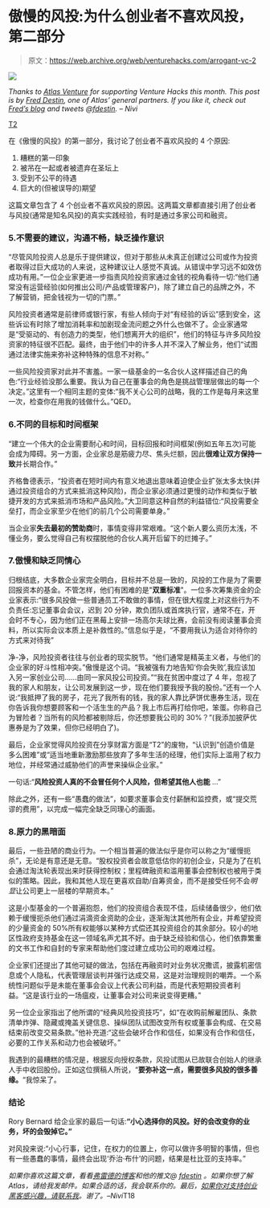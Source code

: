 # 傲慢的风投:为什么创业者不喜欢风投，第二部分

> 原文：<https://web.archive.org/web/venturehacks.com/arrogant-vc-2>

![](img/560a9413ec1955d656e625f440e1f3e1.png)

*Thanks to [Atlas Venture](https://web.archive.org/web/20220925083108/http://www.atlasventure.com/) for supporting Venture Hacks this month.* *This post is by [Fred Destin](https://web.archive.org/web/20220925083108/http://www.freddestin.com/blog/), one of Atlas’ general partners. If you like it, check out [Fred’s blog](https://web.archive.org/web/20220925083108/http://www.freddestin.com/blog/) and tweets @[fdestin](https://web.archive.org/web/20220925083108/http://twitter.com/fdestin). – Nivi*

[T2](https://web.archive.org/web/20220925083108/http://www.freddestin.com/blog/)

在《傲慢的风投》的第一部分，我讨论了创业者不喜欢风投的 4 个原因:

1.  糟糕的第一印象
2.  被吊在一起或者被遗弃在圣坛上
3.  受到不公平的待遇
4.  巨大的(但被误导的)期望

这篇文章包含了 4 个创业者不喜欢风投的原因。这两篇文章都直接引用了创业者与风投(通常是知名风投)的真实实践经验，有时是通过多家公司和融资。

### 5.不需要的建议，沟通不畅，缺乏操作意识

“尽管风险投资人总是乐于提供建议，但对于那些从未真正创建过公司或作为投资者取得过巨大成功的人来说，这种建议让人感觉不真诚。从错误中学习远不如效仿成功有用。”一位企业家更进一步指责风险投资家通过金钱的视角看待一切:“他们通常没有运营经验(如何推出公司/产品或管理客户)，除了建立自己的品牌之外，不了解营销，把金钱视为一切的门票。”

风险投资者通常是前律师或银行家，有些人倾向于对“有经验的诉讼”感到安全，这些诉讼有时除了增加消耗率和加剧现金流问题之外什么也做不了。企业家通常是“受驱动的、有创造力的类型，他们想离开大的组织”，他们的特征与许多风险投资家的特征很不匹配。最终，由于他们中的许多人并不深入了解业务，他们“试图通过法律实施来弥补这种特殊的信息不对称。”

一些风险投资家对此并不害羞。一家一级基金的一名合伙人这样描述自己的角色:“行业经验没那么重要。我认为自己在董事会的角色是挑战管理层做出的每一个决定。”这里有一个相同主题的变体:“我不关心公司的战略，我的工作是每月来这里一次，检查你在用我的钱做什么。”QED。

### 6.不同的目标和时间框架

“建立一个伟大的企业需要耐心和时间，目标回报和时间框架(例如五年五次)可能会成为障碍。另一方面，企业家总是筋疲力尽、焦头烂额，因此**很难让双方保持一致**并长期合作。”

齐格鲁德表示，“投资者在短时间内有意义地退出意味着迫使企业扩张太多太快(并通过投资组合的方式来抵消这种风险)，而企业家必须通过更慢的动作和类似于敏捷开发的方式来抵消市场和产品风险。”大卫同意这种自然的利益错位:“风投需要全垒打，而企业家至少在他们的前几个公司需要单身。”

当企业家**失去最初的赞助商**时，事情变得非常艰难。“这个新人要么资历太浅，不懂业务，要么觉得自己有权摆脱他的合伙人离开后留下的烂摊子。”

### 7.傲慢和缺乏同情心

归根结底，大多数企业家完全明白，目标并不总是一致的，风投的工作是为了需要回报资本的基金。不管怎样，他们有困难的是"**双重标准**"。一位多次筹集资金的企业家表示:“很多风投做一些普通员工不敢做的事情，但在很大程度上对这些行为不负责任:忘记董事会会议，迟到 20 分钟，欺负团队或首席执行官，通常不在，开会时不专心，因为他们正在黑莓上安排一场高尔夫球比赛，会前没有阅读董事会资料，所以实际会议本质上是补救性的。”信息似乎是，“不要用我认为适合对待你的方式来对待我”

净-净，风险投资者往往与创业者的现实脱节。“他们通常是精英主义者，与他们的企业家的好斗性相冲突。”傲慢是这个词。“我被强有力地告知‘你会失败’,我应该加入另一家创业公司……由同一家风投公司投资。”“我在贫困中度过了 4 年，忽视了我的家人和朋友，让公司发展到这一步，现在他们要我授予我的股份。”还有一个人说:“我抵押了我的房子，花光了我所有的钱，我的家人靠比萨饼优惠券生活，现在你告诉我你想要顾客和一个活生生的产品？我上市后再打给你吧，笨蛋。你称自己为冒险者？当所有的风险都被剔除后，你还想要我公司的 30%？”(我添加披萨优惠券是为了效果，但你已经明白了)。

最后，企业家觉得风险投资在分享财富方面是“T2”的废物，“认识到”创造价值是多么困难”或“适当地重新激励那些放弃了多年生活的经理，他们实际上滥用了权力地位，并经常通过威胁他们的声誉来操纵企业家。”

一句话:“**风险投资人真的不会冒任何个人风险，但希望其他人也能** …”

除此之外，还有一些“愚蠢的做法”，如要求董事会支付薪酬和监控费，或“提交荒谬的费用”，以完成一幅完全缺乏同理心的画面。

### 8.原力的黑暗面

最后，一些丑陋的商业行为。一个相当普遍的做法似乎是你可以称之为“缓慢扼杀”，无论是有意还是无意。“股权投资者会故意低估你的初创企业，只是为了在机会通过淘汰轮表现出来时获得控制权；里程碑融资和滥用董事会控制权也被用于类似的策略。因此，我和其他人现在更喜欢自助/自筹资金，而不是接受任何不会*明显*让公司更上一层楼的早期资本。”

这是小型基金的一个普遍抱怨，他们的投资组合表现不佳，后续储备很少，他们依赖于缓慢扼杀他们通过涓滴资金资助的企业，逐渐淘汰其他所有企业，并希望投资的少量资金的 50%所有权能够以某种方式偿还其投资组合的其余部分。较小的地区性政府支持基金在这一领域名声尤其不好。由于缺乏经验和信心，他们依靠繁重的文书工作和自封的专家来帮助他们度过建立成功公司的艰难过程。

企业家们还提出了其他可疑的做法，包括在再融资时对业务状况撒谎，披露机密信息或个人隐私，代表管理层谈判并强行达成交易，这是对治理规则的嘲弄。一个系统性问题似乎是未能在董事会会议上代表公司利益，而是代表短期投资者利益。“这是该行业的一场瘟疫，让董事会对公司来说变得更糟。”

另一位企业家指出了他所谓的“经典风险投资技巧”，如“在收购前解雇团队、条款清单炸弹、隐藏或掩盖关键信息、操纵团队试图改变所有权或董事会构成、在交易结束前改变交易条款。”他补充道:“这些会破坏合作和信任，如果没有合作和信任，必要的工作关系和动力也会被破坏。”

我遇到的最糟糕的情况是，根据反向授权条款，风投试图从已故联合创始人的继承人手中收回股份。正如这位撰稿人所说，“**要弥补这一点，需要很多风投的很多善缘。**“我惊呆了。

### 结论

Rory Bernard 给企业家的最后一句话:**“小心选择你的风投。好的会改变你的业务，坏的会毁掉它。”**

对风投来说:“小心行事，记住，在权力的位置上，你可以做许多明智的事情，但也有一些愚蠢的事情，最终会出现‘乔治·布什’的问题，结果是杜比亚的支持率。”

*如果你喜欢这篇文章，看看[弗雷德的博客](https://web.archive.org/web/20220925083108/http://www.freddestin.com/blog/)和他的推文@ [fdestin](https://web.archive.org/web/20220925083108/http://twitter.com/fdestin) 。如果你想了解 Atlas，请给我发邮件。如果合适的话，我会联系你的。最后，[如果你对支持创业黑客感兴趣，请联系我](https://web.archive.org/web/20220925083108/mailto:nivi@alum.mit.edu)。谢了。–Nivi*T18